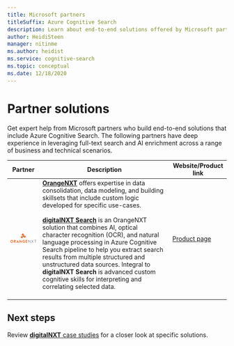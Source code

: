 ```yaml
---
title: Microsoft partners
titleSuffix: Azure Cognitive Search
description: Learn about end-to-end solutions offered by Microsoft partners that include Azure Cognitive Search.
author: HeidiSteen
manager: nitinme
ms.author: heidist
ms.service: cognitive-search
ms.topic: conceptual
ms.date: 12/18/2020
---
```


# Partner solutions

Get expert help from Microsoft partners who build end-to-end solutions that include Azure Cognitive Search. The following partners have deep experience in leveraging full-text search and AI enrichment across a range of business and technical scenarios.

| Partner | Description | Website/Product link |
|---------|-------------|----------------------|
| ![OrangeNXT](media/resource-partners/orangenxt-beldmerk-boven-160px.png "Company logo") | [**OrangeNXT**](https://orangenxt.com/) offers expertise in data consolidation, data modeling, and building skillsets that include custom logic developed for specific use-cases.<br/><br/>[**digitalNXT Search**](https://orangenxt.com/solutions/digitalnxt/digitalnxt-search/) is an OrangeNXT solution that combines AI, optical character recognition (OCR), and natural language processing in Azure Cognitive Search pipeline to help you extract search results from multiple structured and unstructured data sources. Integral to **digitalNXT Search** is advanced custom cognitive skills for interpreting and correlating selected data.<br/><br/>| [Product page](https://orangenxt.com/solutions/digitalnxt/digitalnxt-search/)|

## Next steps

Review [**digitalNXT** case studies](https://orangenxt.com/solutions/digitalnxt/digitalnxt-search/problems-causes-solutions/) for a closer look at specific solutions.